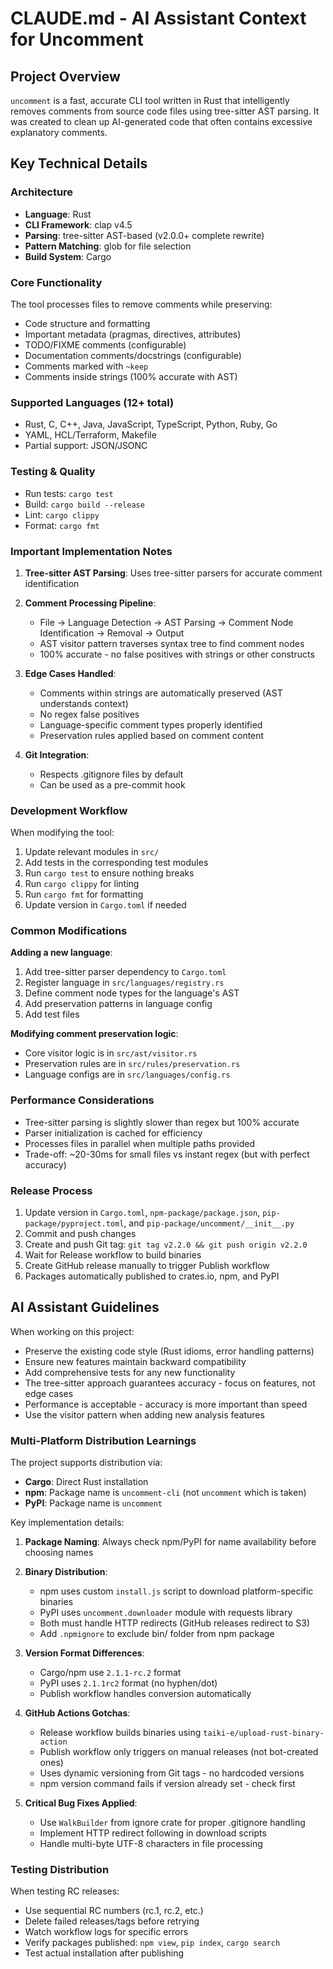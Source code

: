 # CLAUDE.md - AI Assistant Context for Uncomment

## Project Overview

`uncomment` is a fast, accurate CLI tool written in Rust that intelligently removes comments from source code files using tree-sitter AST parsing. It was created to clean up AI-generated code that often contains excessive explanatory comments.

## Key Technical Details

### Architecture

- **Language**: Rust
- **CLI Framework**: clap v4.5
- **Parsing**: tree-sitter AST-based (v2.0.0+ complete rewrite)
- **Pattern Matching**: glob for file selection
- **Build System**: Cargo

### Core Functionality

The tool processes files to remove comments while preserving:

- Code structure and formatting
- Important metadata (pragmas, directives, attributes)
- TODO/FIXME comments (configurable)
- Documentation comments/docstrings (configurable)
- Comments marked with `~keep`
- Comments inside strings (100% accurate with AST)

### Supported Languages (12+ total)

- Rust, C, C++, Java, JavaScript, TypeScript, Python, Ruby, Go
- YAML, HCL/Terraform, Makefile
- Partial support: JSON/JSONC

### Testing & Quality

- Run tests: `cargo test`
- Build: `cargo build --release`
- Lint: `cargo clippy`
- Format: `cargo fmt`

### Important Implementation Notes

1. **Tree-sitter AST Parsing**: Uses tree-sitter parsers for accurate comment identification

2. **Comment Processing Pipeline**:

   - File → Language Detection → AST Parsing → Comment Node Identification → Removal → Output
   - AST visitor pattern traverses syntax tree to find comment nodes
   - 100% accurate - no false positives with strings or other constructs

3. **Edge Cases Handled**:

   - Comments within strings are automatically preserved (AST understands context)
   - No regex false positives
   - Language-specific comment types properly identified
   - Preservation rules applied based on comment content

4. **Git Integration**:
   - Respects .gitignore files by default
   - Can be used as a pre-commit hook

### Development Workflow

When modifying the tool:

1. Update relevant modules in `src/`
2. Add tests in the corresponding test modules
3. Run `cargo test` to ensure nothing breaks
4. Run `cargo clippy` for linting
5. Run `cargo fmt` for formatting
6. Update version in `Cargo.toml` if needed

### Common Modifications

**Adding a new language**:

1. Add tree-sitter parser dependency to `Cargo.toml`
2. Register language in `src/languages/registry.rs`
3. Define comment node types for the language's AST
4. Add preservation patterns in language config
5. Add test files

**Modifying comment preservation logic**:

- Core visitor logic is in `src/ast/visitor.rs`
- Preservation rules are in `src/rules/preservation.rs`
- Language configs are in `src/languages/config.rs`

### Performance Considerations

- Tree-sitter parsing is slightly slower than regex but 100% accurate
- Parser initialization is cached for efficiency
- Processes files in parallel when multiple paths provided
- Trade-off: ~20-30ms for small files vs instant regex (but with perfect accuracy)

### Release Process

1. Update version in `Cargo.toml`, `npm-package/package.json`, `pip-package/pyproject.toml`, and `pip-package/uncomment/__init__.py`
2. Commit and push changes
3. Create and push Git tag: `git tag v2.2.0 && git push origin v2.2.0`
4. Wait for Release workflow to build binaries
5. Create GitHub release manually to trigger Publish workflow
6. Packages automatically published to crates.io, npm, and PyPI

## AI Assistant Guidelines

When working on this project:

- Preserve the existing code style (Rust idioms, error handling patterns)
- Ensure new features maintain backward compatibility
- Add comprehensive tests for any new functionality
- The tree-sitter approach guarantees accuracy - focus on features, not edge cases
- Performance is acceptable - accuracy is more important than speed
- Use the visitor pattern when adding new analysis features

### Multi-Platform Distribution Learnings

The project supports distribution via:

- **Cargo**: Direct Rust installation
- **npm**: Package name is `uncomment-cli` (not `uncomment` which is taken)
- **PyPI**: Package name is `uncomment`

Key implementation details:

1. **Package Naming**: Always check npm/PyPI for name availability before choosing names

2. **Binary Distribution**:

   - npm uses custom `install.js` script to download platform-specific binaries
   - PyPI uses `uncomment.downloader` module with requests library
   - Both must handle HTTP redirects (GitHub releases redirect to S3)
   - Add `.npmignore` to exclude bin/ folder from npm package

3. **Version Format Differences**:

   - Cargo/npm use `2.1.1-rc.2` format
   - PyPI uses `2.1.1rc2` format (no hyphen/dot)
   - Publish workflow handles conversion automatically

4. **GitHub Actions Gotchas**:

   - Release workflow builds binaries using `taiki-e/upload-rust-binary-action`
   - Publish workflow only triggers on manual releases (not bot-created ones)
   - Uses dynamic versioning from Git tags - no hardcoded versions
   - npm version command fails if version already set - check first

5. **Critical Bug Fixes Applied**:
   - Use `WalkBuilder` from ignore crate for proper .gitignore handling
   - Implement HTTP redirect following in download scripts
   - Handle multi-byte UTF-8 characters in file processing

### Testing Distribution

When testing RC releases:

- Use sequential RC numbers (rc.1, rc.2, etc.)
- Delete failed releases/tags before retrying
- Watch workflow logs for specific errors
- Verify packages published: `npm view`, `pip index`, `cargo search`
- Test actual installation after publishing
